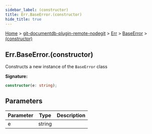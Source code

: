 ```yaml
---
sidebar_label: (constructor)
title: Err.BaseError.(constructor)
hide_title: true
---
```


[Home](./index.md) &gt; [git-documentdb-plugin-remote-nodegit](./git-documentdb-plugin-remote-nodegit.md) &gt; [Err](./git-documentdb-plugin-remote-nodegit.err.md) &gt; [BaseError](./git-documentdb-plugin-remote-nodegit.err.baseerror.md) &gt; [(constructor)](./git-documentdb-plugin-remote-nodegit.err.baseerror._constructor_.md)

## Err.BaseError.(constructor)

Constructs a new instance of the `BaseError` class

<b>Signature:</b>

```typescript
constructor(e: string);
```

## Parameters

|  Parameter | Type | Description |
|  --- | --- | --- |
|  e | string |  |

